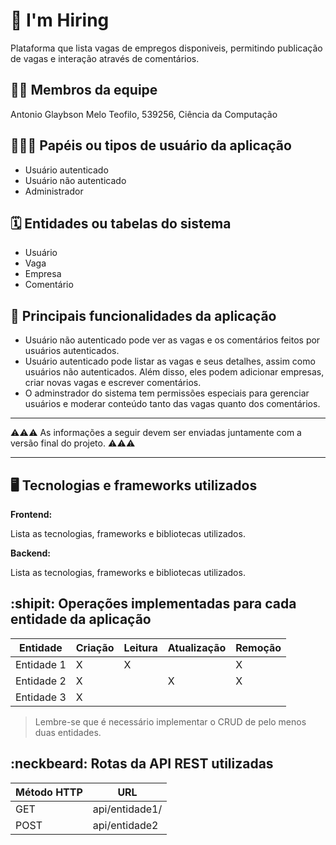 # :checkered_flag: I'm Hiring

Plataforma que lista vagas de empregos disponiveis, permitindo publicação de vagas e interação através de comentários.

## :technologist: Membros da equipe

Antonio Glaybson Melo Teofilo, 539256, Ciência da Computação

## :people_holding_hands: Papéis ou tipos de usuário da aplicação

* Usuário autenticado
* Usuário não autenticado
* Administrador

<!-- Tenha em mente que obrigatoriamente a aplicação deve possuir funcionalidades acessíveis a todos os tipos de usuário e outra funcionalidades restritas a certos tipos de usuários.-->

## :spiral_calendar: Entidades ou tabelas do sistema

* Usuário
* Vaga
* Empresa
* Comentário

## :triangular_flag_on_post:	 Principais funcionalidades da aplicação

* Usuário não autenticado pode ver as vagas e os comentários feitos por usuários autenticados.
* Usuário autenticado pode listar as vagas e seus detalhes, assim como usuários não autenticados. Além disso, eles podem adicionar empresas, criar novas vagas e escrever comentários.
* O adminstrador do sistema tem permissões especiais para gerenciar usuários e moderar conteúdo tanto das vagas quanto dos comentários.
----

:warning::warning::warning: As informações a seguir devem ser enviadas juntamente com a versão final do projeto. :warning::warning::warning:


----

## :desktop_computer: Tecnologias e frameworks utilizados

**Frontend:**

Lista as tecnologias, frameworks e bibliotecas utilizados.

**Backend:**

Lista as tecnologias, frameworks e bibliotecas utilizados.


## :shipit: Operações implementadas para cada entidade da aplicação


| Entidade| Criação | Leitura | Atualização | Remoção |
| --- | --- | --- | --- | --- |
| Entidade 1 | X |  X  |  | X |
| Entidade 2 | X |    |  X | X |
| Entidade 3 | X |    |  |  |

> Lembre-se que é necessário implementar o CRUD de pelo menos duas entidades.

## :neckbeard: Rotas da API REST utilizadas

| Método HTTP | URL |
| --- | --- |
| GET | api/entidade1/|
| POST | api/entidade2 |
